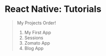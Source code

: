 # React Native: Tutorials
> My Projects Order!
>   1. My First App
>   2. Sessions
>   3. Zomato App
>   4. Blog App
